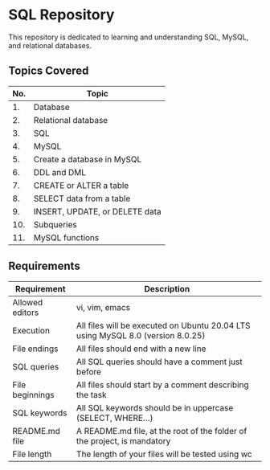 # SQL Repository

This repository is dedicated to learning and understanding SQL, MySQL, and relational databases.

## Topics Covered

| No. | Topic |
| --- | ----- |
| 1.  | Database |
| 2.  | Relational database |
| 3.  | SQL |
| 4.  | MySQL |
| 5.  | Create a database in MySQL |
| 6.  | DDL and DML |
| 7.  | CREATE or ALTER a table |
| 8.  | SELECT data from a table |
| 9.  | INSERT, UPDATE, or DELETE data |
| 10. | Subqueries |
| 11. | MySQL functions |

## Requirements

| Requirement | Description |
| ----------- | ----------- |
| Allowed editors | vi, vim, emacs |
| Execution | All files will be executed on Ubuntu 20.04 LTS using MySQL 8.0 (version 8.0.25) |
| File endings | All files should end with a new line |
| SQL queries | All SQL queries should have a comment just before |
| File beginnings | All files should start by a comment describing the task |
| SQL keywords | All SQL keywords should be in uppercase (SELECT, WHERE…) |
| README.md file | A README.md file, at the root of the folder of the project, is mandatory |
| File length | The length of your files will be tested using wc |
